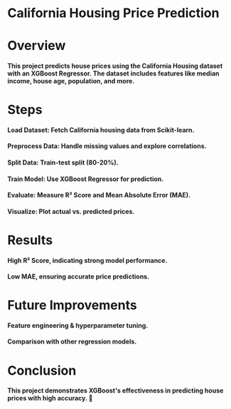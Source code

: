 # California Housing Price Prediction

# Overview

#### This project predicts house prices using the California Housing dataset with an XGBoost Regressor. The dataset includes features like median income, house age, population, and more.

# Steps

#### Load Dataset: Fetch California housing data from Scikit-learn.

####  Preprocess Data: Handle missing values and explore correlations.

#### Split Data: Train-test split (80-20%).

#### Train Model: Use XGBoost Regressor for prediction.

#### Evaluate: Measure R² Score and Mean Absolute Error (MAE).

#### Visualize: Plot actual vs. predicted prices.

# Results

#### High R² Score, indicating strong model performance.

#### Low MAE, ensuring accurate price predictions.

# Future Improvements

#### Feature engineering & hyperparameter tuning.

#### Comparison with other regression models.

# Conclusion

#### This project demonstrates XGBoost's effectiveness in predicting house prices with high accuracy. 🚀

